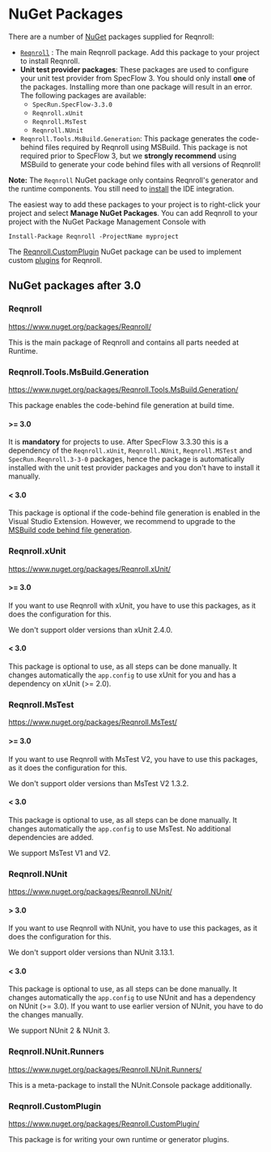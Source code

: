 # NuGet Packages

There are a number of [NuGet](http://www.nuget.org/) packages supplied for Reqnroll:

* [`Reqnroll`](http://www.nuget.org/packages/Reqnroll) : The main Reqnroll package. Add this package to your project to install Reqnroll.
* **Unit test provider packages**: These packages are used to configure your unit test provider from SpecFlow 3. You should only install **one** of the packages. Installing more than one package will result in an error.  
  The following packages are available:  
  * `SpecRun.SpecFlow-3.3.0`
  * `Reqnroll.xUnit`
  * `Reqnroll.MsTest`
  * `Reqnroll.NUnit`
* `Reqnroll.Tools.MsBuild.Generation`: This package generates the code-behind files required by Reqnroll using MSBuild. This package is not required prior to SpecFlow 3, but we **strongly recommend** using MSBuild to generate your code behind files with all versions of Reqnroll!


**Note:** The `Reqnroll` NuGet package only contains Reqnroll's generator and the runtime components. You still need to [install](Installation.md) the IDE integration.

The easiest way to add these packages to your project is to right-click your project and select **Manage NuGet Packages**. You can add Reqnroll to your project with the NuGet Package Management Console with
```
Install-Package Reqnroll -ProjectName myproject
```

The [Reqnroll.CustomPlugin](https://www.nuget.org/packages/Reqnroll.CustomPlugin) NuGet package can be used to implement custom [plugins](../Extend/Plugins.md) for Reqnroll.


## NuGet packages after 3.0

### Reqnroll

<https://www.nuget.org/packages/Reqnroll/>

This is the main package of Reqnroll and contains all parts needed at Runtime.

### Reqnroll.Tools.MsBuild.Generation

<https://www.nuget.org/packages/Reqnroll.Tools.MsBuild.Generation/>

This package enables the code-behind file generation at build time.  

#### >= 3.0

It is **mandatory** for projects to use. After SpecFlow 3.3.30 this is a dependency of the `Reqnroll.xUnit`, `Reqnroll.NUnit`, `Reqnroll.MSTest` and `SpecRun.Reqnroll.3-3-0` packages, hence the package is automatically installed with the unit test provider packages and you don't have to install it manually.

#### < 3.0

This package is optional if the code-behind file generation is enabled in the Visual Studio Extension. However, we recommend to upgrade to the [MSBuild code behind file generation](../Tools/Generate-Tests-From-MsBuild.md).

### Reqnroll.xUnit

<https://www.nuget.org/packages/Reqnroll.xUnit/>

#### >= 3.0

If you want to use Reqnroll with xUnit, you have to use this packages, as it does the configuration for this.  

We don't support older versions than xUnit 2.4.0.

#### < 3.0

This package is optional to use, as all steps can be done manually.
It changes automatically the `app.config` to use xUnit for you and has a dependency on xUnit (>= 2.0).

### Reqnroll.MsTest

<https://www.nuget.org/packages/Reqnroll.MsTest/>

#### >= 3.0

If you want to use Reqnroll with MsTest V2, you have to use this packages, as it does the configuration for this.  

We don't support older versions than MsTest V2 1.3.2.

#### < 3.0

This package is optional to use, as all steps can be done manually.
It changes automatically the `app.config` to use MsTest. No additional dependencies are added.

We support MsTest V1 and V2.

### Reqnroll.NUnit

<https://www.nuget.org/packages/Reqnroll.NUnit/>

#### > 3.0

If you want to use Reqnroll with NUnit, you have to use this packages, as it does the configuration for this.  

We don't support older versions than NUnit 3.13.1.

#### < 3.0

This package is optional to use, as all steps can be done manually.
It changes automatically the `app.config` to use NUnit and has a dependency on NUnit (>= 3.0).
If you want to use earlier version of NUnit, you have to do the changes manually.

We support NUnit 2 & NUnit 3.

### Reqnroll.NUnit.Runners

<https://www.nuget.org/packages/Reqnroll.NUnit.Runners/>

This is a meta-package to install the NUnit.Console package additionally.

### Reqnroll.CustomPlugin

<https://www.nuget.org/packages/Reqnroll.CustomPlugin/>

This package is for writing your own runtime or generator plugins.

